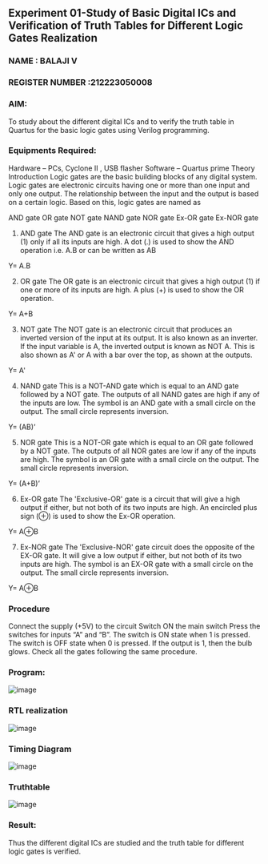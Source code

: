 ## Experiment 01-Study of Basic Digital ICs and Verification of Truth Tables for Different Logic Gates Realization
### NAME : BALAJI V
### REGISTER NUMBER :212223050008

### AIM:

To study about the different digital ICs and to verify the truth table in Quartus for the basic logic gates using Verilog programming.

### Equipments Required:

Hardware – PCs, Cyclone II , USB flasher
Software – Quartus prime
Theory
Introduction
Logic gates are the basic building blocks of any digital system. Logic gates are electronic circuits having one or more than one input and only one output. The relationship between the input and the output is based on a certain logic. Based on this, logic gates are named as

AND gate
OR gate
NOT gate
NAND gate
NOR gate
Ex-OR gate
Ex-NOR gate

1) AND gate
The AND gate is an electronic circuit that gives a high output (1) only if all its inputs are high. A dot (.) is used to show the AND operation i.e. A.B or can be written as AB

Y= A.B

2) OR gate
The OR gate is an electronic circuit that gives a high output (1) if one or more of its inputs are high. A plus (+) is used to show the OR operation.

Y= A+B

3) NOT gate
The NOT gate is an electronic circuit that produces an inverted version of the input at its output. It is also known as an inverter. If the input variable is A, the inverted output is known as NOT A. This is also shown as A' or A with a bar over the top, as shown at the outputs.

Y= A'

4) NAND gate
This is a NOT-AND gate which is equal to an AND gate followed by a NOT gate. The outputs of all NAND gates are high if any of the inputs are low. The symbol is an AND gate with a small circle on the output. The small circle represents inversion.

Y= (AB)’

5) NOR gate
This is a NOT-OR gate which is equal to an OR gate followed by a NOT gate. The outputs of all NOR gates are low if any of the inputs are high. The symbol is an OR gate with a small circle on the output. The small circle represents inversion.

Y= (A+B)’

6) Ex-OR gate
The 'Exclusive-OR' gate is a circuit that will give a high output if either, but not both of its two inputs are high. An encircled plus sign (⊕) is used to show the Ex-OR operation.

Y= A⊕B

7) Ex-NOR gate
The 'Exclusive-NOR' gate circuit does the opposite of the EX-OR gate. It will give a low output if either, but not both of its two inputs are high. The symbol is an EX-OR gate with a small circle on the output. The small circle represents inversion.

Y= A⊕B

### Procedure

Connect the supply (+5V) to the circuit
Switch ON the main switch
Press the switches for inputs “A” and “B”. The switch is ON state when 1 is pressed. The switch is OFF state when 0 is pressed.
If the output is 1, then the bulb glows.
Check all the gates following the same procedure.

### Program:

![image](https://github.com/SIBIRAJIM/Study-of-basic-digital-IC-s-and-verification-of-truth-tables-for-different-logic-gates-realization-/assets/154588445/33bb8fb5-329f-45bb-9cc7-3a60b03e7712)

### RTL realization

![image](https://github.com/SIBIRAJIM/Study-of-basic-digital-IC-s-and-verification-of-truth-tables-for-different-logic-gates-realization-/assets/154588445/0228abee-7532-4fd1-b7c5-e5ea3921cbb7)

### Timing Diagram

![image](https://github.com/SIBIRAJIM/Study-of-basic-digital-IC-s-and-verification-of-truth-tables-for-different-logic-gates-realization-/assets/154588445/a91b53a1-7f69-445d-b0f9-bd8d28b43bc2)

### Truthtable

![image](https://github.com/SIBIRAJIM/Study-of-basic-digital-IC-s-and-verification-of-truth-tables-for-different-logic-gates-realization-/assets/154588445/1610b6ac-19ed-4784-95ef-f8797112fb37)

### Result:

Thus the different digital ICs are studied and the truth table for different logic gates is verified.
